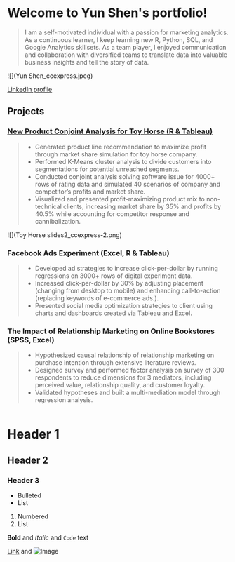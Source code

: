 # Welcome to Yun Shen's portfolio!

>I am a self-motivated individual with a passion for marketing analytics. As a continuous learner, I keep learning new R, Python, SQL, and Google Analytics
>skillsets. As a team player, I enjoyed communication and collaboration with diversified teams to translate data into valuable business insights and tell the story
>of data.  

![](Yun Shen_ccexpress.jpeg)

[LinkedIn profile](https://www.linkedin.com/in/yun-shen-carina/)

## Projects
### [New Product Conjoint Analysis for Toy Horse (R & Tableau)](https://rpubs.com/yunshen/874187)

> - Generated product line recommendation to maximize profit through market share simulation for toy horse company.
> - Performed K-Means cluster analysis to divide customers into segmentations for potential unreached segments.
> - Conducted conjoint analysis solving software issue for 4000+ rows of rating data and simulated 40 scenarios of company and competitor’s profits and market share.
> - Visualized and presented profit-maximizing product mix to non-technical clients, increasing market share by 35% and profits by 40.5% while accounting for competitor response and cannibalization.

![](Toy Horse slides2_ccexpress-2.png)

### Facebook Ads Experiment (Excel, R & Tableau)

> - Developed ad strategies to increase click-per-dollar by running regressions on 3000+ rows of digital experiment data.
> - Increased click-per-dollar by 30% by adjusting placement (changing from desktop to mobile) and enhancing call-to-action (replacing keywords of e-commerce ads.).
> - Presented social media optimization strategies to client using charts and dashboards created via Tableau and Excel.

### The Impact of Relationship Marketing on Online Bookstores (SPSS, Excel)

> - Hypothesized causal relationship of relationship marketing on purchase intention through extensive literature reviews.
> - Designed survey and performed factor analysis on survey of 300 respondents to reduce dimensions for 3 mediators, including perceived value, relationship quality, and customer loyalty.
> - Validated hypotheses and built a multi-mediation model through regression analysis.

```markdown
```

# Header 1
## Header 2
### Header 3

- Bulleted
- List

1. Numbered
2. List

**Bold** and _Italic_ and `Code` text

[Link](url) and ![Image](src)
